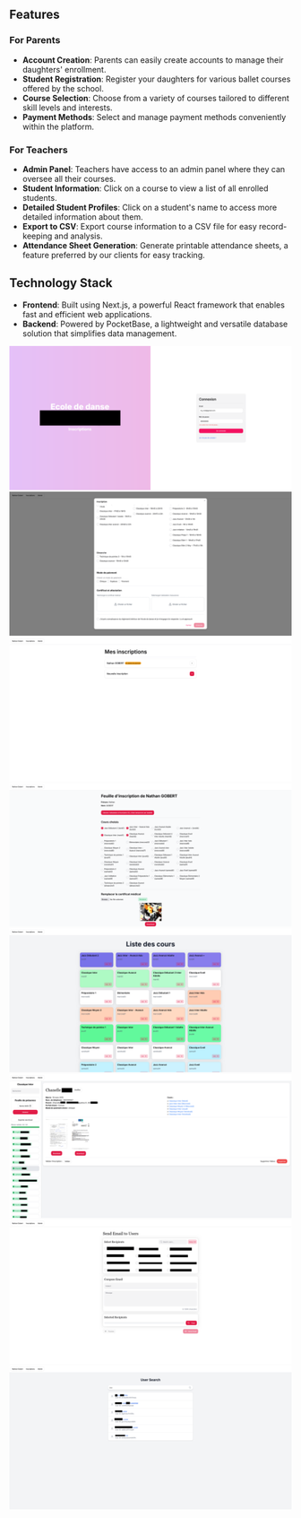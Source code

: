 ## Features

### For Parents
- **Account Creation**: Parents can easily create accounts to manage their daughters' enrollment.
- **Student Registration**: Register your daughters for various ballet courses offered by the school.
- **Course Selection**: Choose from a variety of courses tailored to different skill levels and interests.
- **Payment Methods**: Select and manage payment methods conveniently within the platform.

### For Teachers
- **Admin Panel**: Teachers have access to an admin panel where they can oversee all their courses.
- **Student Information**: Click on a course to view a list of all enrolled students.
- **Detailed Student Profiles**: Click on a student's name to access more detailed information about them.
- **Export to CSV**: Export course information to a CSV file for easy record-keeping and analysis.
- **Attendance Sheet Generation**: Generate printable attendance sheets, a feature preferred by our clients for easy tracking.

## Technology Stack
- **Frontend**: Built using Next.js, a powerful React framework that enables fast and efficient web applications.
- **Backend**: Powered by PocketBase, a lightweight and versatile database solution that simplifies data management.

![Login](LOGIN.png)
![Image](INSCRIPTION.png)
![Image](ALL_PARENTS_INSCRIPTION_PAGE.png)
![Image](PARENT_PAGE_INSCRIPTION_PAGE.png)
![Image](ADMIN_COURSES.png)
![Image](ADMIN_SINGLE_COURSE_STUDENT_PANEL.png)
![Image](SEND_MAIL_TO_PARENTS.png)
![Image](PARENTS_SEARCH.png)
